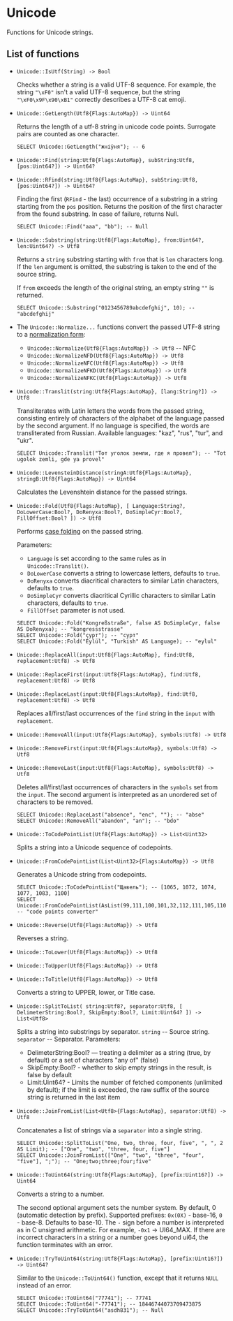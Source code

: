 # Unicode

Functions for Unicode strings.

## List of functions

* `Unicode::IsUtf(String) -> Bool`

  Checks whether a string is a valid UTF-8 sequence. For example, the string `"\xF0"` isn't a valid UTF-8 sequence, but the string `"\xF0\x9F\x90\xB1"` correctly describes a UTF-8 cat emoji.

* `Unicode::GetLength(Utf8{Flags:AutoMap}) -> Uint64`

  Returns the length of a utf-8 string in unicode code points. Surrogate pairs are counted as one character.

  ```yql
  SELECT Unicode::GetLength("жніўня"); -- 6
  ```

* `Unicode::Find(string:Utf8{Flags:AutoMap}, subString:Utf8, [pos:Uint64?]) -> Uint64?`

* `Unicode::RFind(string:Utf8{Flags:AutoMap}, subString:Utf8, [pos:Uint64?]) -> Uint64?`

  Finding the first (`RFind` - the last) occurrence of a substring in a string starting from the `pos` position. Returns the position of the first character from the found substring. In case of failure, returns Null.

  ```yql
  SELECT Unicode::Find("aaa", "bb"); -- Null
  ```

* `Unicode::Substring(string:Utf8{Flags:AutoMap}, from:Uint64?, len:Uint64?) -> Utf8`

  Returns a `string` substring starting with `from` that is `len` characters long. If the `len` argument is omitted, the substring is taken to the end of the source string.

  If `from` exceeds the length of the original string, an empty string `""` is returned.

  ```yql
  SELECT Unicode::Substring("0123456789abcdefghij", 10); -- "abcdefghij"
  ```

* The `Unicode::Normalize...` functions convert the passed UTF-8 string to a [normalization form](https://unicode.org/reports/tr15/#Norm_Forms):

  * `Unicode::Normalize(Utf8{Flags:AutoMap}) -> Utf8` -- NFC
  * `Unicode::NormalizeNFD(Utf8{Flags:AutoMap}) -> Utf8`
  * `Unicode::NormalizeNFC(Utf8{Flags:AutoMap}) -> Utf8`
  * `Unicode::NormalizeNFKD(Utf8{Flags:AutoMap}) -> Utf8`
  * `Unicode::NormalizeNFKC(Utf8{Flags:AutoMap}) -> Utf8`

* `Unicode::Translit(string:Utf8{Flags:AutoMap}, [lang:String?]) -> Utf8`

  Transliterates with Latin letters the words from the passed string, consisting entirely of characters of the alphabet of the language passed by the second argument. If no language is specified, the words are transliterated from Russian. Available languages: "kaz", "rus", "tur", and "ukr".

  ```yql
  SELECT Unicode::Translit("Тот уголок земли, где я провел"); -- "Tot ugolok zemli, gde ya provel"
  ```

* `Unicode::LevensteinDistance(stringA:Utf8{Flags:AutoMap}, stringB:Utf8{Flags:AutoMap}) -> Uint64`

  Calculates the Levenshtein distance for the passed strings.

* `Unicode::Fold(Utf8{Flags:AutoMap}, [ Language:String?, DoLowerCase:Bool?, DoRenyxa:Bool?, DoSimpleCyr:Bool?, FillOffset:Bool? ]) -> Utf8`

  Performs [case folding](https://www.w3.org/TR/charmod-norm/#definitionCaseFolding) on the passed string.

  Parameters:

  - `Language` is set according to the same rules as in `Unicode::Translit()`.
  - `DoLowerCase` converts a string to lowercase letters, defaults to `true`.
  - `DoRenyxa` converts diacritical characters to similar Latin characters, defaults to `true`.
  - `DoSimpleCyr` converts diacritical Cyrillic characters to similar Latin characters, defaults to `true`.
  - `FillOffset` parameter is not used.

  ```yql
  SELECT Unicode::Fold("Kongreßstraße", false AS DoSimpleCyr, false AS DoRenyxa); -- "kongressstrasse"
  SELECT Unicode::Fold("ҫурт"); -- "сурт"
  SELECT Unicode::Fold("Eylül", "Turkish" AS Language); -- "eylul"
  ```

* `Unicode::ReplaceAll(input:Utf8{Flags:AutoMap}, find:Utf8, replacement:Utf8) -> Utf8`

* `Unicode::ReplaceFirst(input:Utf8{Flags:AutoMap}, find:Utf8, replacement:Utf8) -> Utf8`

* `Unicode::ReplaceLast(input:Utf8{Flags:AutoMap}, find:Utf8, replacement:Utf8) -> Utf8`

  Replaces all/first/last occurrences of the `find` string in the `input` with `replacement`.

* `Unicode::RemoveAll(input:Utf8{Flags:AutoMap}, symbols:Utf8) -> Utf8`

* `Unicode::RemoveFirst(input:Utf8{Flags:AutoMap}, symbols:Utf8) -> Utf8`

* `Unicode::RemoveLast(input:Utf8{Flags:AutoMap}, symbols:Utf8) -> Utf8`

  Deletes all/first/last occurrences of characters in the `symbols` set from the `input`. The second argument is interpreted as an unordered set of characters to be removed.

  ```yql
  SELECT Unicode::ReplaceLast("absence", "enc", ""); -- "abse"
  SELECT Unicode::RemoveAll("abandon", "an"); -- "bdo"
  ```

* `Unicode::ToCodePointList(Utf8{Flags:AutoMap}) -> List<Uint32>`

  Splits a string into a Unicode sequence of codepoints.

* `Unicode::FromCodePointList(List<Uint32>{Flags:AutoMap}) -> Utf8`

  Generates a Unicode string from codepoints.

  ```yql
  SELECT Unicode::ToCodePointList("Щавель"); -- [1065, 1072, 1074, 1077, 1083, 1100]
  SELECT Unicode::FromCodePointList(AsList(99,111,100,101,32,112,111,105,110,116,115,32,99,111,110,118,101,114,116,101,114)); -- "code points converter"
  ```

* `Unicode::Reverse(Utf8{Flags:AutoMap}) -> Utf8`

  Reverses a string.

* `Unicode::ToLower(Utf8{Flags:AutoMap}) -> Utf8`

* `Unicode::ToUpper(Utf8{Flags:AutoMap}) -> Utf8`

* `Unicode::ToTitle(Utf8{Flags:AutoMap}) -> Utf8`

  Converts a string to UPPER, lower, or Title case.

* `Unicode::SplitToList( string:Utf8?, separator:Utf8, [ DelimeterString:Bool?, SkipEmpty:Bool?, Limit:Uint64? ]) -> List<Utf8>`

  Splits a string into substrings by separator.
`string` -- Source string. `separator` -- Separator. Parameters:

  - DelimeterString:Bool? — treating a delimiter as a string (true, by default) or a set of characters "any of" (false)
  - SkipEmpty:Bool? - whether to skip empty strings in the result, is false by default
  - Limit:Uint64? - Limits the number of fetched components (unlimited by default); if the limit is exceeded, the raw suffix of the source string is returned in the last item

* `Unicode::JoinFromList(List<Utf8>{Flags:AutoMap}, separator:Utf8) -> Utf8`

  Concatenates a list of strings via a `separator` into a single string.

  ```yql
  SELECT Unicode::SplitToList("One, two, three, four, five", ", ", 2 AS Limit); -- ["One", "two", "three, four, five"]
  SELECT Unicode::JoinFromList(["One", "two", "three", "four", "five"], ";"); -- "One;two;three;four;five"
  ```

* `Unicode::ToUint64(string:Utf8{Flags:AutoMap}, [prefix:Uint16?]) -> Uint64`

  Converts a string to a number.

  The second optional argument sets the number system. By default, 0 (automatic detection by prefix).
  Supported prefixes: `0x(0X)` - base-16, `0` - base-8. Defaults to base-10.
  The `-` sign before a number is interpreted as in C unsigned arithmetic. For example, `-0x1` -> UI64_MAX.
  If there are incorrect characters in a string or a number goes beyond ui64, the function terminates with an error.

* `Unicode::TryToUint64(string:Utf8{Flags:AutoMap}, [prefix:Uint16?]) -> Uint64?`

  Similar to the `Unicode::ToUint64()` function, except that it returns `NULL` instead of an error.

  ```yql
  SELECT Unicode::ToUint64("77741"); -- 77741
  SELECT Unicode::ToUint64("-77741"); -- 18446744073709473875
  SELECT Unicode::TryToUint64("asdh831"); -- Null
  ```

